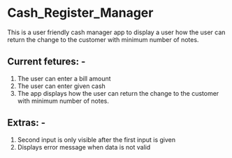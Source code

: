 # Cash_Register_Manager
 This is a user friendly cash manager app to display a user how the user can return the change to the customer with minimum number of notes. 
 
## Current fetures: -
1. The user can enter a bill amount 
2. The user can enter given cash
3. The app displays how the user can return the change to the customer with minimum number of notes. 

## Extras: - 
1. Second input is only visible after the first input is given
2. Displays error message when data is not valid
